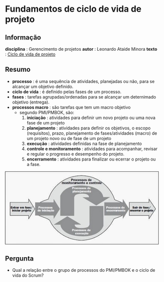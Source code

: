 # Fundamentos de ciclo de vida de projeto

## Informação

**disciplina** : Gerencimento de projetos
**autor** : Leonardo Ataide Minora
**texto** : [Ciclo de vida de projeto](https://sites.google.com/site/gerenciadeprojetosdeti/aulas-1/3---ciclo-de-vida-do-projeto-e-processos-de-gestao-de-projeto)


## Resumo

- **processo** : é uma sequência de atividades, planejadas ou não, para se alcançar um objetivo definido.
- **ciclo de vida** : é definido pelas fases de um processo.
- **fases** : tarefas agrupadas/ordenadas para se alcançar um deternimado objetivo (entrega).
- **processos macro** : são tarefas que tem um macro objetivo
  - segundo PMI/PMBOK, são:
    1. **iniciação** : atividades para definir um novo projeto ou uma nova fase de um projeto
    2. **planejamento** : atividades para definir os objetivos, o escopo (requisitos), prazo, planejamento de fases/atividades (macro) de um projeto novo ou de fase de um projeto
    3. **execução** : atividades definidas na fase de planejamento
    4. **controle e monitoramento** : atividades para acompanhar, revisar e regular o progresso e desempenho do projeto.
    5. **encerramento** : atividades para finalizar ou ecerrar o projeto ou a fase.

![ciclo de vida do grupo de processos segundo o PMI/PMBOK](img/pmbok-life-cycle.jpg)

## Pergunta
- Qual a relação entre o grupo de processos do PMI/PMBOK e o ciclo de vida do Scrum?
